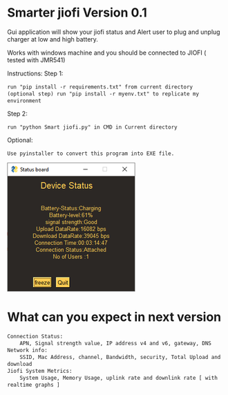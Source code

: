 # Smarter jiofi Version 0.1
Gui application will show your jiofi status and Alert user to plug and unplug charger at low and high battery.

Works with windows machine and you should be connected to JIOFI ( tested with JMR541)

Instructions:
Step 1: 


	run "pip install -r requirements.txt" from current directory
	(optional step) run "pip install -r myenv.txt" to replicate my environment

Step 2: 


	run "python Smart jiofi.py" in CMD in Current directory

Optional: 

	Use pyinstaller to convert this program into EXE file. 
	

![Image description](statusjio.PNG)

# What can you expect in next version 

	Connection Status:
		APN, Signal strength value, IP address v4 and v6, gateway, DNS
	Network info:
		SSID, Mac Address, channel, Bandwidth, security, Total Upload and download
	Jiofi System Metrics:
		System Usage, Memory Usage, uplink rate and downlink rate [ with realtime graphs ]
    





